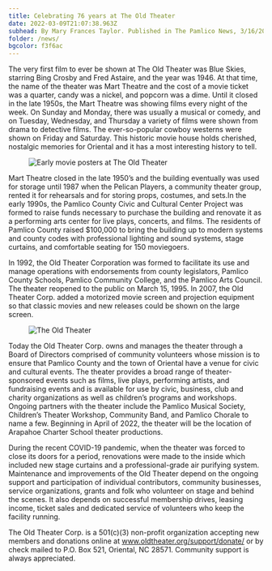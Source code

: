 ```yaml
---
title: Celebrating 76 years at The Old Theater
date: 2022-03-09T21:07:38.963Z
subhead: By Mary Frances Taylor. Published in The Pamlico News, 3/16/2022
folder: /news/
bgcolor: f3f6ac
---
```


The very first film to ever be shown at The Old Theater was Blue Skies, starring Bing Crosby and Fred Astaire, and the year was 1946. At that time, the name of the theater was Mart Theatre and the cost of a movie ticket was a quarter, candy was a nickel, and popcorn was a dime. Until it closed in the late 1950s, the Mart Theatre was showing films every night of the week. On Sunday and Monday, there was usually a musical or comedy, and on Tuesday, Wednesday, and Thursday a variety of films were shown from drama to detective films. The ever-so-popular cowboy westerns were shown on Friday and Saturday. This historic movie house holds cherished, nostalgic memories for Oriental and it has a most interesting history to tell.

<figure>
  <img
    src="/images/about/mart-movie-posters.jpg"
    alt="Early movie posters at The Old Theater"
    loading="lazy"
  />
  <figcaption class="italic">
  </figcaption>
</figure>


Mart Theatre closed in the late 1950’s and the building eventually was used for storage until 1987 when the Pelican Players, a community theater group, rented it for rehearsals and for storing props, costumes, and sets.In the early 1990s, the Pamlico County Civic and Cultural Center Project was formed to raise funds necessary to purchase the building and renovate it as a performing arts center for live plays, concerts, and films. The residents of Pamlico County raised $100,000 to bring the building up to modern systems and county codes with professional lighting and sound systems, stage curtains, and comfortable seating for 150 moviegoers. 

In 1992, the Old Theater Corporation was formed to facilitate its use and manage operations with endorsements from county legislators, Pamlico County Schools, Pamlico Community College, and the Pamlico Arts Council. The theater reopened to the public on March 15, 1995. In 2007, the Old Theater Corp. added a motorized movie screen and projection equipment so that classic movies and new releases could be shown on the large screen.


<figure>
  <img
    src="/images/about/old-theater-closed.jpg"
    alt="The Old Theater"
    loading="lazy"
  />
  <figcaption class="italic">
  </figcaption>
</figure> 

Today the Old Theater Corp. owns and manages the theater through a Board of Directors comprised of community volunteers whose mission is to ensure that Pamlico County and the town of Oriental have a venue for civic and cultural events. The theater provides a broad range of theater-sponsored events such as films, live plays, performing artists, and fundraising events and is available for use by civic, business, club and charity organizations as well as children’s programs and workshops. Ongoing partners with the theater include the Pamlico Musical Society, Children’s Theater Workshop, Community Band, and Pamlico Chorale to name a few. Beginning in April of 2022, the theater will be the location of Arapahoe Charter School theater productions.

During the recent COVID-19 pandemic, when the theater was forced to close its doors for a period, renovations were made to the inside which included new stage curtains and a professional-grade air purifying system. Maintenance and improvements of the Old Theater depend on the ongoing support and participation of individual contributors, community businesses, service organizations, grants and folk who volunteer on stage and behind the scenes. It also depends on successful membership drives, leasing income, ticket sales and dedicated service of volunteers who keep the facility running.

The Old Theater Corp. is a 501(c)(3) non-profit organization accepting new members and donations online at www.oldtheater.org/support/donate/ or by check mailed to P.O. Box 521, Oriental, NC 28571. Community support is always appreciated. 
 



